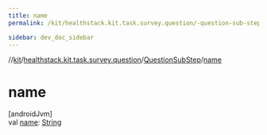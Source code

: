 ```yaml
---
title: name
permalink: /kit/healthstack.kit.task.survey.question/-question-sub-step/name.html

sidebar: dev_doc_sidebar
---
```

//[kit](../../../kit.html)/[healthstack.kit.task.survey.question](../index.html)/[QuestionSubStep](index.html)/[name](name.html)



# name



[androidJvm]\
val [name](name.html): [String](https://kotlinlang.org/api/latest/jvm/stdlib/kotlin/-string/index.html)




